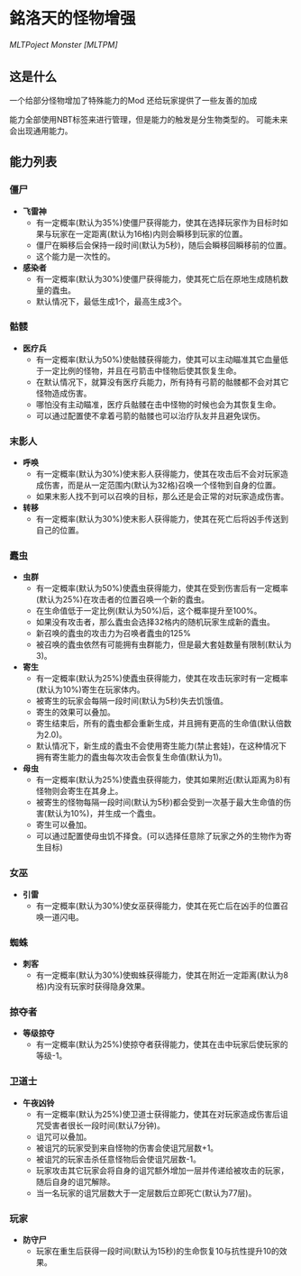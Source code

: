 # 銘洛天的怪物增强
###### *MLTPoject Monster* [MLTPM]

## 这是什么
一个给部分怪物增加了特殊能力的Mod
还给玩家提供了一些友善的加成

能力全部使用NBT标签来进行管理，但是能力的触发是分生物类型的。
可能未来会出现通用能力。

## 能力列表
### 僵尸
- **飞雷神**
  - 有一定概率(默认为35%)使僵尸获得能力，使其在选择玩家作为目标时如果与玩家在一定距离(默认为16格)内则会瞬移到玩家的位置。
  - 僵尸在瞬移后会保持一段时间(默认为5秒)，随后会瞬移回瞬移前的位置。
  - 这个能力是一次性的。
- **感染者**
  - 有一定概率(默认为30%)使僵尸获得能力，使其死亡后在原地生成随机数量的蠹虫。
  - 默认情况下，最低生成1个，最高生成3个。

### 骷髅
- **医疗兵**
  - 有一定概率(默认为50%)使骷髅获得能力，使其可以主动瞄准其它血量低于一定比例的怪物，并且在弓箭击中怪物后使其恢复生命。
  - 在默认情况下，就算没有医疗兵能力，所有持有弓箭的骷髅都不会对其它怪物造成伤害。
  - 哪怕没有主动瞄准，医疗兵骷髅在击中怪物的时候也会为其恢复生命。
  - 可以通过配置使不拿着弓箭的骷髅也可以治疗队友并且避免误伤。

### 末影人
- **呼唤**
  - 有一定概率(默认为30%)使末影人获得能力，使其在攻击后不会对玩家造成伤害，而是从一定范围内(默认为32格)召唤一个怪物到自身的位置。
  - 如果末影人找不到可以召唤的目标，那么还是会正常的对玩家造成伤害。
- **转移**
  - 有一定概率(默认为30%)使末影人获得能力，使其在死亡后将凶手传送到自己的位置。

### 蠹虫
- **虫群**
  - 有一定概率(默认为50%)使蠹虫获得能力，使其在受到伤害后有一定概率(默认为25%)在攻击者的位置召唤一个新的蠹虫。
  - 在生命值低于一定比例(默认为50%)后，这个概率提升至100%。
  - 如果没有攻击者，那么蠹虫会选择32格内的随机玩家生成新的蠹虫。
  - 新召唤的蠹虫的攻击力为召唤者蠹虫的125%
  - 被召唤的蠹虫依然有可能拥有虫群能力，但是最大套娃数量有限制(默认为3)。
- **寄生**
  - 有一定概率(默认为25%)使蠹虫获得能力，使其在攻击玩家时有一定概率(默认为10%)寄生在玩家体内。
  - 被寄生的玩家会每隔一段时间(默认为5秒)失去饥饿值。
  - 寄生的效果可以叠加。
  - 寄生结束后，所有的蠹虫都会重新生成，并且拥有更高的生命值(默认倍数为2.0)。
  - 默认情况下，新生成的蠹虫不会使用寄生能力(禁止套娃)，在这种情况下拥有寄生能力的蠹虫每次攻击会恢复生命值(默认为1)。
- **母虫**
  - 有一定概率(默认为25%)使蠹虫获得能力，使其如果附近(默认距离为8)有怪物则会寄生在其身上。
  - 被寄生的怪物每隔一段时间(默认为5秒)都会受到一次基于最大生命值的伤害(默认为10%)，并生成一个蠹虫。
  - 寄生可以叠加。
  - 可以通过配置使母虫饥不择食。(可以选择任意除了玩家之外的生物作为寄生目标)

### 女巫
- **引雷**
  - 有一定概率(默认为30%)使女巫获得能力，使其在死亡后在凶手的位置召唤一道闪电。

### 蜘蛛
- **刺客**
  - 有一定概率(默认为30%)使蜘蛛获得能力，使其在附近一定距离(默认为8格)内没有玩家时获得隐身效果。

### 掠夺者
- **等级掠夺**
  - 有一定概率(默认为25%)使掠夺者获得能力，使其在击中玩家后使玩家的等级-1。

### 卫道士
- **午夜凶铃**
  - 有一定概率(默认为25%)使卫道士获得能力，使其在对玩家造成伤害后诅咒受害者很长一段时间(默认7分钟)。
  - 诅咒可以叠加。
  - 被诅咒的玩家受到来自怪物的伤害会使诅咒层数+1。
  - 被诅咒的玩家击杀任意怪物后会使诅咒层数-1。
  - 玩家攻击其它玩家会将自身的诅咒额外增加一层并传递给被攻击的玩家，随后自身的诅咒解除。
  - 当一名玩家的诅咒层数大于一定层数后立即死亡(默认为77层)。

### 玩家
- **防守尸**
  - 玩家在重生后获得一段时间(默认为15秒)的生命恢复10与抗性提升10的效果。
